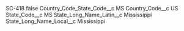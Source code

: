 <?xml version="1.0" encoding="UTF-8"?>
<CustomMetadata xmlns="http://soap.sforce.com/2006/04/metadata" xmlns:xsi="http://www.w3.org/2001/XMLSchema-instance" xmlns:xsd="http://www.w3.org/2001/XMLSchema">
    <label>SC-418</label>
    <protected>false</protected>
    <values>
        <field>Country_Code_State_Code__c</field>
        <value xsi:type="xsd:string">MS</value>
    </values>
    <values>
        <field>Country_Code__c</field>
        <value xsi:type="xsd:string">US</value>
    </values>
    <values>
        <field>State_Code__c</field>
        <value xsi:type="xsd:string">MS</value>
    </values>
    <values>
        <field>State_Long_Name_Latin__c</field>
        <value xsi:type="xsd:string">Mississippi</value>
    </values>
    <values>
        <field>State_Long_Name_Local__c</field>
        <value xsi:type="xsd:string">Mississippi</value>
    </values>
</CustomMetadata>
